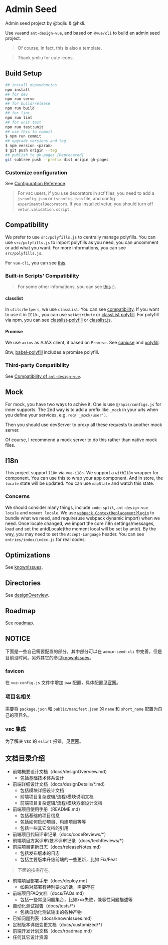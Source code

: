 # Admin Seed

Admin seed project by @bqliu & @hxli.

Use `vue`and `ant-design-vue`, and based on `@vue/cli` to build an admin seed project.

> Of course, in fact, this is also a template.

> Thank ymliu for cute icons.

## Build Setup

``` bash
## install dependencies
npm install
## for dev
npm run serve
## for build/release
npm run build
## for lint
npm run lint
## for unit test
npm run test:unit
## use this to commit
$ npm run commit
## upgrade versions and tag
$ npm version <param>
$ git push origin --tag
## publish to gh-pages [Deprecated]
git subtree push --prefix dist origin gh-pages
```

### Customize configuration

See [Configuration Reference](https://cli.vuejs.org/config/).

> For vsc users, if you use decorators in scf files, you need to add a `jsconfig.json` or `tsconfig.json` file, and config `experimentalDecorators`. If you installed vetur, you should turn off `vetur.validation.script`.

## Compatibility

We prefer to use `src/polyfills.js` to centrally manage polyfills. You can use `src/polyfills.js` to import polyfills as you need, you can uncomment or add what you want. For more informations, you can see `src/polyfills.js`.

For `vue-cli`, you can see [this](https://cli.vuejs.org/zh/guide/browser-compatibility.html#usebuiltins-usage).

### Built-in Scripts' Compatibility

> For some other infomations, you can see [this](https://angular.io/guide/browser-support) :).

#### classlist

In `utils/helpers`, we use `classList`. You can see [compatibility](https://caniuse.com/#search=classList). If you want to use it in `IE10-`, you can use `setAttribute` or [classList polyfill](https://github.com/eligrey/classList.js). For polyfill via npm, you can see [classlist-polyfill](https://www.npmjs.com/package/classlist-polyfill) or [classlist.js](https://www.npmjs.com/package/classlist.js).

#### Promise

We use `axios` as AJAX client, it based on `Promise`. See [caniuse](https://caniuse.com/#search=promise) and [polyfill](https://www.npmjs.com/package/promise-polyfill).

Btw, [babel-polyfill](https://www.npmjs.com/package/@babel/polyfill) includes a promise polyfill.

### Third-party Compatibility

See [Compatibility of `ant-design-vue`](https://vuecomponent.github.io/ant-design-vue/docs/vue/getting-started/#Compatibility).

## Mock

For mock, you have two ways to achive it. One is use `@/apis/configs.js` for inner supports. The 2nd way is to add a prefix like `_mock` in your urls when you define your services, e.g. `req('_mock/user')`.

Then you should use devServer to proxy all these requests to another mock server.

Of course, I recommend a mock server to do this rather than native mock files.

## I18n

This project support `I18n` via `vue-i18n`. We support a `withI18n` wrapper for component. You can use this to wrap your app component. And in store, the `locale` state will be updated. You can use `mapState` and watch this state.

### Concerns

We should consider many things, include `code-split`, `ant-design-vue locale` and `moment locale`. We use [`webpack.ContextReplacementPlugin`](https://webpack.js.org/plugins/context-replacement-plugin/) to bundle what we need, and require(use webpack dynamic import) when we need. Once locale changed, we import the core i18n settings/messages, load and set the antdLocale(the moment local will be set by antd). By the way, you may need to set the `Accept-Language` header. You can see `entries/index/index.js` for real codes.

## Optimizations

See [knownIssues](./docs/knownIssues.md).

## Directories

See [designOverview](./docs/designOvewview.md).

## Roadmap

See [roadmap](./docs/roadmap.md).

## NOTICE

下面是一些自己需要配置的部分，其中部分可以在 `admin-seed-cli` 中完善，但是目前没时间。另外其它的参见[knownIssues](./docs/knownIssues.md)。

### favicon

在 `vue-config.js` 文件中增加 `pwa` 配置，具体配置见[官网](https://github.com/vuejs/vue-cli/tree/dev/packages/@vue/cli-plugin-pwa#readme)。

### 项目名相关

需要将 `package.json` 和 `public/manifest.json` 的 `name` 和 `short_name` 配置为自己的项目名。

### vsc 集成

为了解决 vsc 的 `eslint` 报错，见[官网](https://vuejs.github.io/eslint-plugin-vue/user-guide/#editor-integrations)。

## 文档目录介绍

- 前端概要设计文档（docs/designOverview.md）
  * 包括基础技术体系设计
- 前端详细设计文档（docs/designDetails/*.md）
  * 包括模块详细设计文档
  * 前端项目复杂逻辑/流程/模块说明文档
  * 前端项目复杂逻辑/流程/模块方案设计文档
- 前端项目使用手册（README.md）
  * 包括基础的项目信息
  * 包括如何启动项目、构建项目等等
  * 包括一些其它文档的引用
- 前端项目代码评审记录（docs/codeReviews/*）
- 前端项目方案评审/技术评审记录（docs/techReviews/*）
- 前端项目更新日志（docs/releaseNotes.md）
  * 包括发布版本的日志
  * 包括主要版本升级前端的一些更新，比如 Fix/Feat

> 下面的按需存在。

- 前端项目部署手册（docs/deploy.md）
  * 如果对部署有特别要求的话，需要存在
- 前端项目FAQ文档（docs/FAQs.md）
  * 包括一些常见问题集合，比如xxx失败，兼容性问题描述等
- 自动化测试报告（docs/tests/*）
  * 包括自动化测试输出的各种产物
- 已知问题列表（docs/knownIssues.md）
- 定制版本详细变更文档（docs/customized/*）
- 前端开发计划文档（docs/roadmap.md）
- 任何其它设计资源
